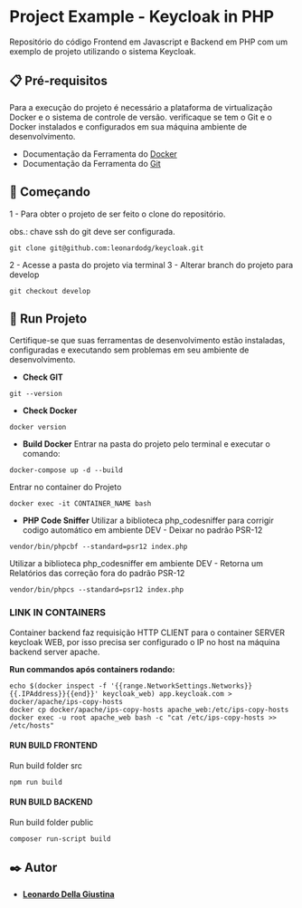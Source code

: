 # Project Example - Keycloak in PHP
Repositório do código Frontend em Javascript e Backend em PHP com um exemplo de projeto utilizando o sistema Keycloak.


## 📋 Pré-requisitos
Para a execução do projeto é necessário a plataforma de virtualização Docker e o sistema de controle de versão. verificaque se tem o Git e o Docker instalados e configurados em sua máquina ambiente de desenvolvimento. 

- Documentação da Ferramenta do [Docker](https://docs.docker.com/)
- Documentação da Ferramenta do [Git](https://git-scm.com/doc)


## 🚀 Começando

1 - Para obter o projeto de ser feito o clone do repositório.

obs.: chave ssh do git deve ser configurada.

```
git clone git@github.com:leonardodg/keycloak.git
```

2 - Acesse a pasta do projeto via terminal
3 - Alterar branch do projeto para develop

```
git checkout develop
```

## 🔧 Run Projeto

Certifique-se que suas ferramentas de desenvolvimento estão instaladas, configuradas e executando sem problemas em seu ambiente de desenvolvimento.

- **Check GIT**
```
git --version
```

- **Check Docker**
```
docker version
```

- **Build Docker**
Entrar na pasta do projeto pelo terminal e executar o comando:
```
docker-compose up -d --build
```

Entrar no container do Projeto
```
docker exec -it CONTAINER_NAME bash
```

- **PHP Code Sniffer** 
Utilizar a biblioteca php_codesniffer para corrigir codigo automático em ambiente DEV - Deixar no padrão PSR-12
```
vendor/bin/phpcbf --standard=psr12 index.php
```

Utilizar a biblioteca php_codesniffer em ambiente DEV - Retorna um Relatórios das correção fora do padrão PSR-12
```
vendor/bin/phpcs --standard=psr12 index.php
```


### LINK IN CONTAINERS
Container backend faz requisição HTTP CLIENT para o container SERVER keycloak WEB, por isso precisa ser configurado o IP no host na máquina backend server apache.

**Run commandos após containers rodando:**

```
echo $(docker inspect -f '{{range.NetworkSettings.Networks}}{{.IPAddress}}{{end}}' keycloak_web) app.keycloak.com > docker/apache/ips-copy-hosts
docker cp docker/apache/ips-copy-hosts apache_web:/etc/ips-copy-hosts
docker exec -u root apache_web bash -c "cat /etc/ips-copy-hosts >> /etc/hosts"
```

#### RUN BUILD FRONTEND
Run build folder src
```
npm run build
```

#### RUN BUILD BACKEND
Run build folder public
```
composer run-script build
```

## ✒️ Autor
* [**Leonardo Della Giustina**](https://github.com/leonardodg)
